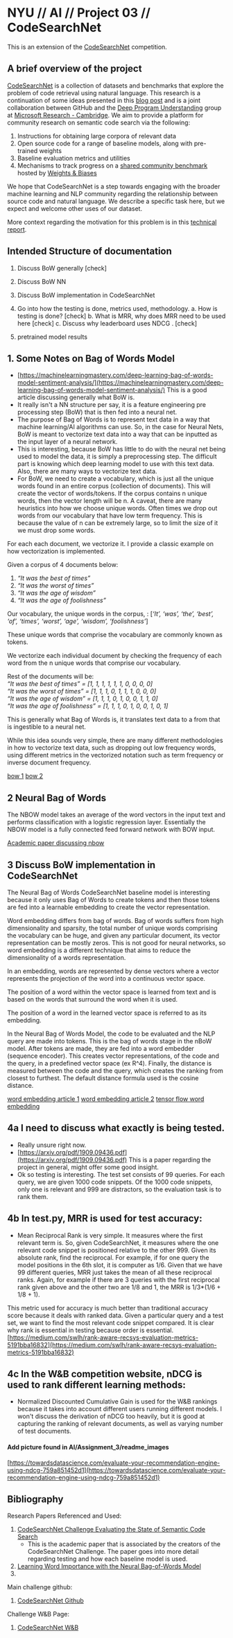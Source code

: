 # NYU // AI // Project 03 // CodeSearchNet

This is an extension of the [CodeSearchNet](https://app.wandb.ai/github/codesearchnet/benchmark) competition. 


## A brief overview of the project
[CodeSearchNet](https://arxiv.org/abs/1909.09436)  is a collection of datasets and benchmarks that explore the problem of code retrieval using natural language. This research is a continuation of some ideas presented in this  [blog post](https://githubengineering.com/towards-natural-language-semantic-code-search/)  and is a joint collaboration between GitHub and the  [Deep Program Understanding](https://www.microsoft.com/en-us/research/project/program/)  group at  [Microsoft Research - Cambridge](https://www.microsoft.com/en-us/research/lab/microsoft-research-cambridge/). We aim to provide a platform for community research on semantic code search via the following:

1.  Instructions for obtaining large corpora of relevant data
2.  Open source code for a range of baseline models, along with pre-trained weights
3.  Baseline evaluation metrics and utilities
4.  Mechanisms to track progress on a  [shared community benchmark](https://app.wandb.ai/github/CodeSearchNet/benchmark)  hosted by  [Weights & Biases](https://www.wandb.com/)

We hope that CodeSearchNet is a step towards engaging with the broader machine learning and NLP community regarding the relationship between source code and natural language. We describe a specific task here, but we expect and welcome other uses of our dataset.

More context regarding the motivation for this problem is in this  [technical report](https://arxiv.org/abs/1909.09436).

## Intended Structure of documentation
1. Discuss BoW generally [check]
2. Discuss BoW NN 
3. Discuss BoW implementation in CodeSearchNet

4. Go into how the testing is done, metrics used, methodology. 
	a. How is testing is done? [check]
	b. What is MRR, why does MRR need to be used here [check]
	c. Discuss why leaderboard uses NDCG . [check]

5. pretrained model results

## 1. Some Notes on Bag of Words Model
* [https://machinelearningmastery.com/deep-learning-bag-of-words-model-sentiment-analysis/](https://machinelearningmastery.com/deep-learning-bag-of-words-model-sentiment-analysis/) This is a good article discussing generally what BoW is. 
* It really isn't a NN structure per say, it is a feature engineering pre processing step (BoW) that is then fed into a neural net. 
* The purpose of Bag of Words is to represent text data in a way that machine learning/AI algorithms can use. So, in the case for Neural Nets, BoW is meant to vectorize text data into a way that can be inputted as the input layer of a neural network. 
* This is interesting, because BoW has little to do with the neural net being used to model the data, it is simply a preprocessing step. The difficult part is knowing which deep learning model to use with this text data. Also, there are many ways to vectorize text data. 
* For BoW, we need to create a vocabulary, which is just all the unique words found in an entire corpus (collection of documents). This will create the vector of words/tokens. If the corpus contains n unique words, then the vector length will be n. A caveat, there are many heuristics into how we choose unique words. Often times we drop out words from our vocabulary that have low term frequency. This is because the value of n can be extremely large, so to limit the size of it we must drop some words.

 For each each document, we vectorize it. I provide a classic example on how vectorization is implemented. 

Given a corpus of 4 documents below:
1. _“It was the best of times”_
2. _“It was the worst of times”_  
3. _“It was the age of wisdom”_
4. _“It was the age of foolishness”_

Our vocabulary, the unique words in the corpus, :
[_‘It’, ‘was’, ‘the’, ‘best’, ‘of’, ‘times’, ‘worst’, ‘age’, ‘wisdom’, ‘foolishness’_]

These unique words that comprise the vocabulary are commonly known as tokens. 

We vectorize each individual document by checking the frequency of each word from the n unique words that comprise our vocabulary. 

Rest of the documents will be:  
_“It was the best of times” = [1, 1, 1, 1, 1, 1, 0, 0, 0, 0]  
“It was the worst of times” = [1, 1, 1, 0, 1, 1, 1, 0, 0, 0]  
“It was the age of wisdom” = [1, 1, 1, 0, 1, 0, 0, 1, 1, 0]  
“It was the age of foolishness” = [1, 1, 1, 0, 1, 0, 0, 1, 0, 1]_

This is generally what Bag of Words is, it translates text data to a from that is ingestible to a neural net. 

While this idea sounds very simple, there are many different methodologies in how to vectorize text data, such as dropping out low frequency words, using different metrics in the vectorized notation such as term frequency or inverse document frequency.

[bow 1](https://machinelearningmastery.com/gentle-introduction-bag-words-model/)
[bow 2](https://medium.com/greyatom/an-introduction-to-bag-of-words-in-nlp-ac967d43b428)


## 2 Neural Bag of Words
The NBOW model takes an average of the word vectors in the input text and performs classification with a logistic regression layer. Essentially the NBOW model is a fully connected feed forward network with BOW input. 

[Academic paper discussing nbow](https://www.aclweb.org/anthology/W16-1626.pdf)


## 3 Discuss BoW implementation in CodeSearchNet

The Neural Bag of Words CodeSearchNet baseline model is interesting because it only uses Bag of Words to create tokens and then those tokens are fed into a learnable embedding to create the vector representation. 

Word embedding differs from bag of words. Bag of words suffers from high dimensionality and sparsity, the total number of unique words comprising the vocabulary can be huge, and given any particular document, its vector representation can be mostly zeros. This is not good for neural networks, so word embedding is a different technique that aims to reduce the dimensionality of a words representation. 

In an embedding, words are represented by dense vectors where a vector represents the projection of the word into a continuous vector space.

The position of a word within the vector space is learned from text and is based on the words that surround the word when it is used.

The position of a word in the learned vector space is referred to as its embedding. 

In the Neural Bag of Words Model, the code to be evaluated and the NLP query are made into tokens. This is the bag of words stage in the nBoW model. After tokens are made, they are fed into a word embedder (sequence encoder). This creates vector representations, of the code and the query, in a predefined vector space (ex R^4). Finally, the distance is measured between the code and the query, which creates the ranking from closest to furthest. The default distance formula used is the cosine distance.

[word embedding article 1](https://machinelearningmastery.com/use-word-embedding-layers-deep-learning-keras/)
[word embedding article 2](https://en.wikipedia.org/wiki/Word_embedding)
[tensor flow word embedding](https://www.tensorflow.org/tutorials/text/word_embeddings)

## 4a I need to discuss what exactly is being tested.
* Really unsure right now.
* [https://arxiv.org/pdf/1909.09436.pdf](https://arxiv.org/pdf/1909.09436.pdf) This is a paper regarding the project in general, might offer some good insight. 
* Ok so testing is interesting. The test set consists of 99 queries. For each query, we are given 1000 code snippets. Of the 1000 code snippets, only one is relevant and 999 are distractors, so the evaluation task is to rank them.  

## 4b In test.py, MRR is used for test accuracy:
* Mean Reciprocal Rank is very simple. It measures where the first relevant term is. So, given CodeSearchNet, it measures where the one relevant code snippet is positioned relative to the other 999. Given its absolute rank, find the reciprocal. For example, if for one query the model positions in the 6th slot, it is computer as 1/6. Given that we have 99 different queries, MRR just takes the mean of all these reciprocal ranks. Again, for example if there are 3 queries with the first reciprocal rank given above and the other two are 1/8 and 1, the MRR is 1/3*(1/6 + 1/8 + 1). 

This metric used for accuracy is much better than traditional accuracy score because it deals with ranked data. Given a particular query and a test set, we want to find the most relevant code snippet compared. It is clear why rank is essential in testing because order is essential.  
[https://medium.com/swlh/rank-aware-recsys-evaluation-metrics-5191bba16832](https://medium.com/swlh/rank-aware-recsys-evaluation-metrics-5191bba16832)


## 4c In the W&B competition website, nDCG is used to rank different learning methods:
* Normalized Discounted Cumulative Gain is used for the W&B rankings because it takes into account different users running different models. I won't discuss the derivation of nDCG too heavily, but it is good at capturing the ranking of relevant documents, as well as varying number of test documents. 

#### Add picture found in AI/Assignment_3/readme_images

[https://towardsdatascience.com/evaluate-your-recommendation-engine-using-ndcg-759a851452d1](https://towardsdatascience.com/evaluate-your-recommendation-engine-using-ndcg-759a851452d1)





## Bibliography

Research Papers Referenced and Used:
1. [CodeSearchNet Challenge Evaluating the State of Semantic Code Search](https://arxiv.org/pdf/1909.09436.pdf)
	* This is the academic paper that is associated by the creators of the CodeSearchNet Challenge. The paper goes into more detail regarding testing and how each baseline model is used. 
2. [Learning Word Importance with the Neural Bag-of-Words Model](https://www.aclweb.org/anthology/W16-1626.pdf) 
3. 

Main challenge github:
1. [CodeSearchNet Github](https://github.com/github/CodeSearchNet/tree/e792e1caea20fbd4fba439565fe20c10d4798435)

Challenge W&B Page:
1. [CodeSearchNet W&B](https://app.wandb.ai/github/codesearchnet/benchmark)


<!--stackedit_data:
eyJoaXN0b3J5IjpbLTQwMzIwNDA5MCwxNzg2NDA5OTk5LDExMT
c2OTM0ODYsMTQ0MTU2NjUwOSwyMDcyNzczNTMsLTU4NjUzMDY3
MiwtMTE3NjI0ODIzNSwxMzkzODk3ODYsMTU1MjEzNjY5LDE3OT
A3MTAyNzIsOTYwNTc4MTQ2LDEyNjU2ODY4NjMsOTE5NTgyMDQ3
LDgyMTMyMjY5NCwxOTYyMzMwNTI3LC03ODg4MzM3NDEsMjAxNz
AxNDc3OSwxMzMyODAzNzc3LDkyODUwODAzNywtMTE4NTExOTcx
Nl19
-->